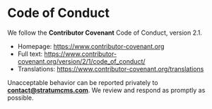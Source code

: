 # Code of Conduct

We follow the **Contributor Covenant** Code of Conduct, version 2.1.

- Homepage: https://www.contributor-covenant.org
- Full text: https://www.contributor-covenant.org/version/2/1/code_of_conduct/
- Translations: https://www.contributor-covenant.org/translations

Unacceptable behavior can be reported privately to **contact@stratumcms.com**.
We review and respond as promptly as possible.
